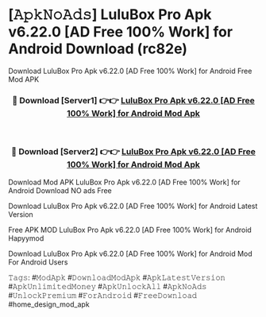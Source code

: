 # [𝙰𝚙𝚔𝙽𝚘𝙰𝚍𝚜] LuluBox Pro Apk v6.22.0 [AD Free 100% Work] for Android Download (rc82e)
Download LuluBox Pro Apk v6.22.0 [AD Free 100% Work] for Android Free Mod APK

<div align="center">
<h3>🔴 Download [Server1] 👉👉 <a href="https://apkcomod.com?title=LuluBox_Pro_Apk_v6.22.0_[AD_Free_100%_Work]_for_Android">LuluBox Pro Apk v6.22.0 [AD Free 100% Work] for Android Mod Apk</a></h3><br>

<h3>🔴 Download [Server2] 👉👉 <a href="https://apkcomod.com?title=LuluBox_Pro_Apk_v6.22.0_[AD_Free_100%_Work]_for_Android">LuluBox Pro Apk v6.22.0 [AD Free 100% Work] for Android Mod Apk</a></h3>
</div>


 Download Mod APK LuluBox Pro Apk v6.22.0 [AD Free 100% Work] for Android Download NO ads Free

Download LuluBox Pro Apk v6.22.0 [AD Free 100% Work] for Android Latest Version

Free APK MOD LuluBox Pro Apk v6.22.0 [AD Free 100% Work] for Android Hapyymod

Download LuluBox Pro Apk v6.22.0 [AD Free 100% Work] for Android Mod For Android Users

𝚃𝚊𝚐𝚜: #𝙼𝚘𝚍𝙰𝚙𝚔 #𝙳𝚘𝚠𝚗𝚕𝚘𝚊𝚍𝙼𝚘𝚍𝙰𝚙𝚔 #𝙰𝚙𝚔𝙻𝚊𝚝𝚎𝚜𝚝𝚅𝚎𝚛𝚜𝚒𝚘𝚗 #𝙰𝚙𝚔𝚄𝚗𝚕𝚒𝚖𝚒𝚝𝚎𝚍𝙼𝚘𝚗𝚎𝚢 #𝙰𝚙𝚔𝚄𝚗𝚕𝚘𝚌𝚔𝙰𝚕𝚕 #𝙰𝚙𝚔𝙽𝚘𝙰𝚍𝚜 #𝚄𝚗𝚕𝚘𝚌𝚔𝙿𝚛𝚎𝚖𝚒𝚞𝚖 #𝙵𝚘𝚛𝙰𝚗𝚍𝚛𝚘𝚒𝚍 #𝙵𝚛𝚎𝚎𝙳𝚘𝚠𝚗𝚕𝚘𝚊𝚍 #home_design_mod_apk